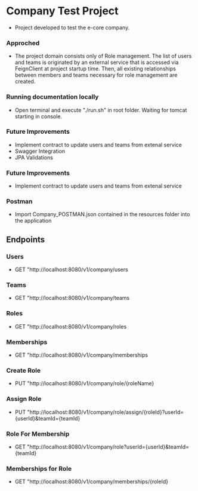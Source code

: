 # Company Test Project
- Project developed to test the e-core company.

### Approched
- The project domain consists only of Role management.
The list of users and teams is originated by an external service that is accessed 
via FeignClient at project startup time. Then, all existing relationships between members and teams necessary for role management are created.

### Running documentation locally
- Open terminal and execute "./run.sh" in root folder. Waiting for tomcat starting in console. 

### Future Improvements
- Implement contract to update users and teams from extenal service
- Swagger Integration
- JPA Validations

### Future Improvements
- Implement contract to update users and teams from extenal service

### Postman
- Import Company_POSTMAN.json contained in the resources folder into the application

## Endpoints
### Users
- GET "http://localhost:8080/v1/company/users
### Teams
- GET "http://localhost:8080/v1/company/teams
### Roles
- GET "http://localhost:8080/v1/company/roles
### Memberships
- GET "http://localhost:8080/v1/company/memberships
### Create Role
- PUT "http://localhost:8080/v1/company/role/{roleName}
### Assign Role
- PUT "http://localhost:8080/v1/company/role/assign/{roleId}?userId={userId}&teamId={teamId}
### Role For Membership
- GET "http://localhost:8080/v1/company/role?userId={userId}&teamId={teamId}
### Memberships for Role
- GET "http://localhost:8080/v1/company/memberships/{roleId}

